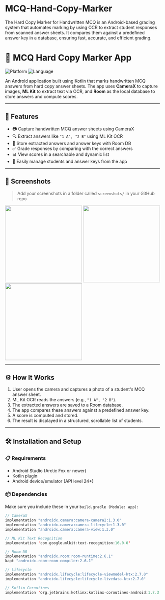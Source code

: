 # MCQ-Hand-Copy-Marker
The Hard Copy Marker for Handwritten MCQ is an Android-based grading system that automates marking by using OCR to extract student responses from scanned answer sheets. It compares them against a predefined answer key in a database, ensuring fast, accurate, and efficient grading.
# 📝 MCQ Hard Copy Marker App

![Platform](https://img.shields.io/badge/platform-android-blue)
![Language](https://img.shields.io/badge/language-kotlin-orange)


An Android application built using Kotlin that marks handwritten MCQ answers from hard copy answer sheets. The app uses **CameraX** to capture images, **ML Kit** to extract text via OCR, and **Room** as the local database to store answers and compute scores.

---

## 📱 Features

- 📷 Capture handwritten MCQ answer sheets using CameraX
- 🔍 Extract answers like `"1 A", "2 B"` using ML Kit OCR
- 💾 Store extracted answers and answer keys with Room DB
- ✅ Grade responses by comparing with the correct answers
- 📊 View scores in a searchable and dynamic list
- 🧾 Easily manage students and answer keys from the app

---

## 📸 Screenshots

> Add your screenshots in a folder called `screenshots/` in your GitHub repo

<p float="left">
  <img src="screenshots/camera_view.png" width="250" />
  <img src="screenshots/extracted_text.png" width="250" />
  <img src="screenshots/student_scores.png" width="250" />
</p>

---

## ⚙️ How It Works

1. User opens the camera and captures a photo of a student's MCQ answer sheet.
2. ML Kit OCR reads the answers (e.g., `"1 A", "2 B"`).
3. The extracted answers are saved to a Room database.
4. The app compares these answers against a predefined answer key.
5. A score is computed and stored.
6. The result is displayed in a structured, scrollable list of students.

---

## 🛠️ Installation and Setup

### 📋 Requirements

- Android Studio (Arctic Fox or newer)
- Kotlin plugin
- Android device/emulator (API level 24+)

### 📦 Dependencies

Make sure you include these in your `build.gradle (Module: app)`:

```kotlin
// CameraX
implementation "androidx.camera:camera-camera2:1.3.0"
implementation "androidx.camera:camera-lifecycle:1.3.0"
implementation "androidx.camera:camera-view:1.3.0"

// ML Kit Text Recognition
implementation 'com.google.mlkit:text-recognition:16.0.0'

// Room DB
implementation "androidx.room:room-runtime:2.6.1"
kapt "androidx.room:room-compiler:2.6.1"

// Lifecycle
implementation "androidx.lifecycle:lifecycle-viewmodel-ktx:2.7.0"
implementation "androidx.lifecycle:lifecycle-livedata-ktx:2.7.0"

// Kotlin Coroutines
implementation 'org.jetbrains.kotlinx:kotlinx-coroutines-android:1.7.3'
